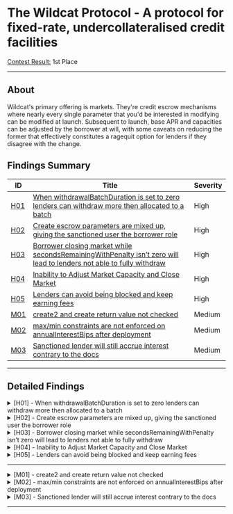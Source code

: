 # The Wildcat Protocol  - A protocol for fixed-rate, undercollateralised credit facilities

[Contest Result:](https://code4rena.com/audits/2023-10-the-wildcat-protocol#top) 1st Place

---

## About

Wildcat's primary offering is markets. They're credit escrow mechanisms where nearly every single parameter that you'd be interested in modifying can be modified at launch. Subsequent to launch, base APR and capacities can be adjusted by the borrower at will, with some caveats on reducing the former that effectively constitutes a ragequit option for lenders if they disagree with the change.

## Findings Summary

| ID  | Title                            | Severity   |
|-----|----------------------------------|------------|
| [H01](#h01---xxx) | [When withdrawalBatchDuration is set to zero lenders can withdraw more then allocated to a batch](https://github.com/code-423n4/2023-10-wildcat-findings/issues/410) | High |
| [H02](#h02---xxx) | [Create escrow parameters are mixed up, giving the sanctioned user the borrower role](https://github.com/code-423n4/2023-10-wildcat-findings/issues/82)                              | High       |
| [H03](#h03---xxx) | [Borrower closing market while secondsRemainingWithPenalty isn’t zero will lead to lenders not able to fully withdraw](https://github.com/code-423n4/2023-10-wildcat-findings/issues/396)                              | High       |
| [H04](#h04---xxx) | [Inability to Adjust Market Capacity and Close Market](https://github.com/code-423n4/2023-10-wildcat-findings/issues/167)                              | High       |
| [H05](#h05---xxx) | [Lenders can avoid being blocked and keep earning fees](https://github.com/code-423n4/2023-10-wildcat-findings/issues/81)                              | High       |
| [M01](#m01---xxx) | [create2 and create return value not checked](https://github.com/code-423n4/2023-10-wildcat-findings/issues/403)                              | Medium     |
| [M02](#m02---xxx) | [max/min constraints are not enforced on annualInterestBips after deployment](https://github.com/code-423n4/2023-10-wildcat-findings/issues/85)                              | Medium     |
| [M03](#m03---xxx) | [Sanctioned lender will still accrue interest contrary to the docs](https://github.com/code-423n4/2023-10-wildcat-findings/issues/402)                              | Medium     |

---

## Detailed Findings

<details>
  <summary><a id="h01---xxx"></a>[H01] - When withdrawalBatchDuration is set to zero lenders can withdraw more then allocated to a batch</summary>
  
  <br>

**Severity:** High

**Summary:** 

The Wildcat protocol utilizes a withdrawal cycle where lenders call queueWithdrawals which then goes through a set amount of time (withdrawal duration period) before a withdrawal can be executed (if the protocol has enough funds to cover the withdrawal). Withdrawal requests that could not be fully honored at the end of their withdrawal cycle are batched together, marked as expired withdrawals, and added to the withdrawal queue. These batches are tracked using the time of expiry, and when assets are returned to a market with a non-zero withdrawal queue, assets are immediately routed to the unclaimed withdrawals pool and can subsequently be claimed by lenders with the oldest expired withdrawals first.

**Vulnerability Details:** 

The withdrawalBatchDuration can be set to zero so lenders do not have to wait before being able to withdraw funds from the market; however, this can cause issues where lenders in a batch can withdraw more than their pro-rata share of the batch's paid assets.

A lender calls queueWithdrawal first to initiate the withdrawal; this will place it in a batch respective to its expiry.

```solidity
function queueWithdrawal(uint256 amount) external nonReentrant {
        MarketState memory state = _getUpdatedState();

        ...

        // If there is no pending withdrawal batch, create a new one.
        if (state.pendingWithdrawalExpiry == 0) {
            state.pendingWithdrawalExpiry = uint32(block.timestamp + withdrawalBatchDuration);
            emit WithdrawalBatchCreated(state.pendingWithdrawalExpiry);
        }
        // Cache batch expiry on the stack for gas savings.
        uint32 expiry = state.pendingWithdrawalExpiry;

        WithdrawalBatch memory batch = _withdrawalData.batches[expiry];

        // Add scaled withdrawal amount to account withdrawal status, withdrawal batch and market state.
        _withdrawalData.accountStatuses[expiry][msg.sender].scaledAmount += scaledAmount;
        batch.scaledTotalAmount += scaledAmount;
        state.scaledPendingWithdrawals += scaledAmount;

        emit WithdrawalQueued(expiry, msg.sender, scaledAmount);

        // Burn as much of the withdrawal batch as possible with available liquidity.
        uint256 availableLiquidity = batch.availableLiquidityForPendingBatch(state, totalAssets());
        if (availableLiquidity > 0) {
            _applyWithdrawalBatchPayment(batch, state, expiry, availableLiquidity);
        }

        // Update stored batch data
        _withdrawalData.batches[expiry] = batch;

        // Update stored state
        _writeState(state);
    }
```

Now once the withdrawalBatchDuration has passed, a lender can call executeWithdrawal to finalize the withdrawal. This will grab the batch and let the lender withdraw a percentage of the batch if the batch is not fully paid or all funds if it is fully paid.

```solidity
function executeWithdrawal(address accountAddress, uint32 expiry) external nonReentrant returns (uint256) {
        if (expiry > block.timestamp) {
            revert WithdrawalBatchNotExpired();
        }
        MarketState memory state = _getUpdatedState();

        WithdrawalBatch memory batch = _withdrawalData.batches[expiry];
        AccountWithdrawalStatus storage status = _withdrawalData.accountStatuses[expiry][accountAddress];

        uint128 newTotalWithdrawn =
            uint128(MathUtils.mulDiv(batch.normalizedAmountPaid, status.scaledAmount, batch.scaledTotalAmount));
        uint128 normalizedAmountWithdrawn = newTotalWithdrawn - status.normalizedAmountWithdrawn;
        status.normalizedAmountWithdrawn = newTotalWithdrawn;
        state.normalizedUnclaimedWithdrawals -= normalizedAmountWithdrawn;

        ...

        // Update stored state
        _writeState(state);

        return normalizedAmountWithdrawn;
    }
```

Let's look at how this percentage is determined: the newTotalWithdrawn function determines a lender's available withdrawal amount by multiplying the normalizedAmountPaid with the scaledAmount and dividing the result by the batch's scaledTotalAmount. This ensures that each lender in the batch can withdraw an even amount of the available funds in the batch depending on their scaledAmount.

```solidity
 uint128 newTotalWithdrawn =
            uint128(MathUtils.mulDiv(batch.normalizedAmountPaid, status.scaledAmount, batch.scaledTotalAmount));
```

This works fine when withdrawalBatchDuration is set over zero, as the batch values (except normalizedAmountPaid) are finalized. However, when set to zero, we can end up with lenders in a batch being able to withdraw more than normalizedAmountPaid in that batch, potentially violating protocol invariants.

Consider the following scenario:

There is only 5 tokens available to burn

Lender A calls queueWithdrawal with 5 and executeWithdrawal instantly.

```solidity
newTotalWithdrawn = (normalizedAmountPaid) * (scaledAmount) / scaledTotalAmount

newTotalWithdrawn = 5 * 5 = 25 / 5 = 5
```

Lender A was able to fully withdraw.

Lender B comes along and calls queueWithdrawal with 5 and executeWithdrawal instantly in the same block.

This will add to the same batch as lender A as it is the same expiry.

Now let's look at newTotalWithdrawn for Lender B.

```solidity
newTotalWithdrawn = (normalizedAmountPaid) * (scaledAmount) / scaledTotalAmount

newTotalWithdrawn = 5 * 5 = 25 / 10 = 2.5
```

Lets see what the batch looks like now

- Lender A was able to withdraw 5 tokens in the batch

- Lender B was able to withdraw 2.5 tokens in the batch

- The batch.normalizedAmountPaid is 5, meaning the Lenders' withdrawal amount surpassed the batch's current limit.

**Impact:** 

This will break the following invariant in the protocol:

“Withdrawal execution can only transfer assets that have been counted as paid assets in the corresponding batch, i.e. lenders with withdrawal requests can not withdraw more than their pro-rata share of the batch's paid assets.”

It will also mean that funds reserved for other batches may not be able to be fulfilled even if the batch's normalizedAmountPaid number shows that it should be able to.

**Tools Used:** 

- Manual analysis
- Foundry

**Recommendation:** 

Review the protocol's withdrawal mechanism and consider adjusting the behaviour of withdrawals when withdrawalBatchDuration is set to zero to ensure that lenders cannot withdraw more than their pro-rata share of the batch's paid assets.

</details>

<details>
  <summary><a id="h02---xxx"></a>[H02] - Create escrow parameters are mixed up, giving the sanctioned user the borrower role</summary>
  
  <br>

**Severity:** High

**Summary:** 

  The Wildcat Protocol implements the ability to deploy an escrow contract between the borrower of a market and the lender in question in the event that a lender address is sanctioned. This is done by the borrower calling the nukeFromOrbit function with the borrower's address. If the lender is indeed sanctioned, it creates an escrow contract, transfers the vault balance corresponding to the lender from the market to the escrow, erases the lender's market token balance, and blocks them from any further interaction with the market itself.

However, an issue arises from the mixed-up parameters in the createEscrow function, which switches the roles of the borrower and the lender within the created escrow.

**Vulnerability Details:** 

The createEscrow function is used in two places in the protocol, in the executeWithdrawal and the _blockAccount functions. Both functions implement it in the following way:

```solidity
// _blockAccount
address escrow = IWildcatSanctionsSentinel(sentinel).createEscrow(accountAddress, borrower, address(this));

// executeWithdrawal
address escrow = IWildcatSanctionsSentinel(sentinel).createEscrow(accountAddress, borrower, address(asset));
```

Now let's look at the createEscrow function and how it's implemented. The issue is the way we order the parameters. In the createEscrow function, we can see that the order is borrower, account, asset, whereas in the _blockAccount and executeWithdrawal functions, it is accountAddress, borrower, address(asset).

```solidity
function createEscrow(
    address borrower,
    address account,
    address asset
  ) public override returns (address escrowContract) {
    if (!IWildcatArchController(archController).isRegisteredMarket(msg.sender)) {
      revert NotRegisteredMarket();
    }
```
As we can see, the borrower and sanctioned lenders are in the incorrect order, meaning for the created escrow, they will switch roles. This would allow the sanctioned user to override the sanction and release the sanctioned funds.

The lender can call overrideSanction in WildcatSanctionsSentinel, this should not normally work however the roles are switched and the lenders address is the borrower in the escrow and vice versa.

```solidity
function overrideSanction(address account) public override {
    sanctionOverrides[msg.sender][account] = true;
    emit SanctionOverride(msg.sender, account);
  }
```

Now the lender can call releaseEscrow which will pass.

**Proof of concept:** 

```solidity
function test_nukeFromOrbit_WrongEscrowAddress() external {
        _deposit(alice, 1e18);
        // wrong way to get escrow address
        address escrowWrong = sanctionsSentinel.getEscrowAddress(alice, borrower, address(market));
        // correct way to get escrow address
        address escrow10 = sanctionsSentinel.getEscrowAddress(borrower, alice, address(market));
        // sanction alice
        sanctionsSentinel.sanction(alice);
        // nuke alice
        market.nukeFromOrbit(alice);
        // check alice role
        assertEq(uint256(market.getAccountRole(alice)), uint256(AuthRole.Blocked), "account role should be Blocked");
        // check sanction override mapping
        assertEq(sanctionsSentinel.sanctionOverrides(borrower, escrowWrong), false);
        assertEq(sanctionsSentinel.sanctionOverrides(alice, escrowWrong), true);
    }
```

**Impact:** 

The borrower and lender roles will be switched in the created escrow. A sanctioned lender can release their sanctioned funds without the borrower authorization or the sanction being overturned.

**Tools Used:** 

- Manual analysis
- Foundry

**Recommendation:** 

Use the correct order for the parameters in createEscrow in the _blockAccount and executeWithdrawal functions.

```solidity
// _blockAccount
address escrow = IWildcatSanctionsSentinel(sentinel).createEscrow(borrower, accountAddress, address(this));

// executeWithdrawal
address escrow = IWildcatSanctionsSentinel(sentinel).createEscrow(borrower, accountAddress, address(asset));
```

</details>

<details>
  <summary><a id="h03---xxx"></a>[H03] - Borrower closing market while secondsRemainingWithPenalty isn’t zero will lead to lenders not able to fully withdraw</summary>
  
  <br>

**Severity:** High

**Summary:** 

The protocol's health is monitored through a reserve ratio, representing the percentage of the market's supply required to remain within the market for redemption. Falling below this threshold results in market delinquency.

When a market becomes delinquent, a penalty rate is applied to the base rate as long as the grace tracker exceeds the grace period. The grace period is dynamic, counting down to zero when delinquency is resolved, and only then does the penalty APR cease.

```solidity
function updateTimeDelinquentAndGetPenaltyTime(
    MarketState memory state,
    uint256 delinquencyGracePeriod,
    uint256 timeDelta
  ) internal pure returns (uint256 /* timeWithPenalty */) {
    // Seconds in delinquency at last update
    uint256 previousTimeDelinquent = state.timeDelinquent;

    if (state.isDelinquent) {
      // Since the borrower is still delinquent, increase the total
      // time in delinquency by the time elapsed.
      state.timeDelinquent = (previousTimeDelinquent + timeDelta).toUint32();

      // Calculate the number of seconds the borrower had remaining
      // in the grace period.
      uint256 secondsRemainingWithoutPenalty = delinquencyGracePeriod.satSub(
        previousTimeDelinquent
      );

      // Penalties apply for the number of seconds the market spent in
      // delinquency outside of the grace period since the last update.
      return timeDelta.satSub(secondsRemainingWithoutPenalty);
    }

    // Reduce the total time in delinquency by the time elapsed, stopping
    // when it reaches zero.
    state.timeDelinquent = previousTimeDelinquent.satSub(timeDelta).toUint32();

    // Calculate the number of seconds the old timeDelinquent had remaining
    // outside the grace period, or zero if it was already in the grace period.
    uint256 secondsRemainingWithPenalty = previousTimeDelinquent.satSub(delinquencyGracePeriod);

    // Only apply penalties for the remaining time outside of the grace period.
    return MathUtils.min(secondsRemainingWithPenalty, timeDelta);
  }
```

A borrower can close a market in the event that they have finished utilizing the funds. When a vault is closed, sufficient assets must be repaid to increase the reserve ratio to 100%, after which interest ceases to accrue, and no further parameter adjustment or borrowing is possible.

However, an issue arises when a borrower closes a market while the secondsRemainingWithPenalty is still active. This results in the delinquency fee persisting, leading to an increase in the scale factor, which should remain constant after market closure, as the borrower has repaid all funds at that rate.

```solidity
function closeMarket() external onlyController nonReentrant {
        MarketState memory state = _getUpdatedState();
        state.annualInterestBips = 0;
        state.isClosed = true;
        state.reserveRatioBips = 0;
        if (_withdrawalData.unpaidBatches.length() > 0) {
            revert CloseMarketWithUnpaidWithdrawals();
        }
        uint256 currentlyHeld = totalAssets();
        uint256 totalDebts = state.totalDebts();
        if (currentlyHeld < totalDebts) {
            // Transfer remaining debts from borrower
            asset.safeTransferFrom(borrower, address(this), totalDebts - currentlyHeld);
        } else if (currentlyHeld > totalDebts) {
            // Transfer excess assets to borrower
            asset.safeTransfer(borrower, currentlyHeld - totalDebts);
        }
        _writeState(state);
        emit MarketClosed(block.timestamp);
    }
```

Consequently, the increased scale factor means that the total funds in the market won't cover all lenders, and lenders exiting closer to the end may not be able to fully withdraw their funds.

**Proof Of Concept:** 

```solidity
function test_closeMarket_WhileStillInPenalty() external asAccount(address(controller)) {
        asset.mint(address(borrower), type(uint128).max);
        assertEq(market.currentState().isDelinquent, false);
        // alice deposit
        _deposit(alice, 1e18);
        // borrow 80% of deposits
        _borrow(8e17);
        // request withdrawal to put borrower in penalty
        _requestWithdrawal(alice, 1e18);
        // borrower now delinquent
        assertEq(market.currentState().isDelinquent, true);
        // fast forward grace period plus 5 days
        fastForward(parameters.delinquencyGracePeriod + 5 days);
        // borrower transfer  deposits
        startPrank(borrower);
        asset.transfer(address(market), 1e18);
        stopPrank();
        market.updateState();
        // borrower close market
        startPrank(borrower);
        asset.approve(address(market), 20e17);
        stopPrank();
        market.closeMarket();
        // check final scale factor
        uint112 FinalScaleFactor = market.currentState().scaleFactor;
        assertEq(market.currentState().isClosed, true);
        fastForward(10 days);
        // check scale factor 10 days after close market
        assertGt(market.currentState().scaleFactor, FinalScaleFactor);
    }
```

**Impact:** 

The Scale factor will continue to increase after the market was closed by the borrower, meaning lenders who withdraw closer to the end will not be able to fully withdraw from the market, resulting in a loss of funds.

**Tools Used:** 

- Manual analysis
- Foundry

**Recommendation:** 

Reset the grace tracker to zero upon market closure to prevent the delinquency fee from persisting and causing an increase in the scale factor.

```solidity
function closeMarket() external onlyController nonReentrant {
        MarketState memory state = _getUpdatedState();
        state.annualInterestBips = 0;
        state.isClosed = true;
        state.reserveRatioBips = 0;
        state.timeDelinquent = 0; // add here
        if (_withdrawalData.unpaidBatches.length() > 0) {
            revert CloseMarketWithUnpaidWithdrawals();
        }
        uint256 currentlyHeld = totalAssets();
        uint256 totalDebts = state.totalDebts();
        if (currentlyHeld < totalDebts) {
            // Transfer remaining debts from borrower
            asset.safeTransferFrom(borrower, address(this), totalDebts - currentlyHeld);
        } else if (currentlyHeld > totalDebts) {
            // Transfer excess assets to borrower
            asset.safeTransfer(borrower, currentlyHeld - totalDebts);
        }
        _writeState(state);
        emit MarketClosed(block.timestamp);
    }
```

</details>

<details>
  <summary><a id="h04---xxx"></a>[H04] - Inability to Adjust Market Capacity and Close Market</summary>
  
  <br>

**Severity:** High

**Summary:** 

Borrowers have the capability to modify a market's maximum capacity and interest APR in the Wildcat Protocol. The code implements the setMaxTotalSupply and setAnnualInterestBips functions, both equipped with an onlyController modifier to restrict access to the controller contract.

This is fine for setAnnualInterestBips as its invoked in the WildcatMarketController contract however the setMaxTotalSupply function is not meaning the maximum supply cannot be adjusted. The same issue occurs with the closeMarket function in the WildcatMarket contract meaning the borrower will not be able to close the market.

**Vulnerability Details:** 

The setMaxTotalSupply function enforces access control to permit only the controller contract to invoke it. However, the controller contract does not call this function, rendering it unusable and preventing adjustments to the maximum supply capacity.

```solidity
function setMaxTotalSupply(uint256 _maxTotalSupply) external onlyController nonReentrant {
        MarketState memory state = _getUpdatedState();

        if (_maxTotalSupply < state.totalSupply()) {
            revert NewMaxSupplyTooLow();
        }

        state.maxTotalSupply = _maxTotalSupply.toUint128();
        _writeState(state);
        emit MaxTotalSupplyUpdated(_maxTotalSupply);
    }
```

A similar issue arises with the closeMarket function, which also employs the onlyController modifier. Consequently, borrowers are currently unable to close markets.

```solidity
function closeMarket() external onlyController nonReentrant {
        MarketState memory state = _getUpdatedState();
        state.annualInterestBips = 0;
        state.isClosed = true;
        state.reserveRatioBips = 0;
        if (_withdrawalData.unpaidBatches.length() > 0) {
            revert CloseMarketWithUnpaidWithdrawals();
        }
        uint256 currentlyHeld = totalAssets();
        uint256 totalDebts = state.totalDebts();
        if (currentlyHeld < totalDebts) {
            // Transfer remaining debts from borrower
            asset.safeTransferFrom(borrower, address(this), totalDebts - currentlyHeld);
        } else if (currentlyHeld > totalDebts) {
            // Transfer excess assets to borrower
            asset.safeTransfer(borrower, currentlyHeld - totalDebts);
        }
        _writeState(state);
        emit MarketClosed(block.timestamp);
    }
```
**Proof of concept:**

```solidity
function closeMarket() external onlyController nonReentrant {
        MarketState memory state = _getUpdatedState();
        state.annualInterestBips = 0;
        state.isClosed = true;
        state.reserveRatioBips = 0;
        if (_withdrawalData.unpaidBatches.length() > 0) {
            revert CloseMarketWithUnpaidWithdrawals();
        }
        uint256 currentlyHeld = totalAssets();
        uint256 totalDebts = state.totalDebts();
        if (currentlyHeld < totalDebts) {
            // Transfer remaining debts from borrower
            asset.safeTransferFrom(borrower, address(this), totalDebts - currentlyHeld);
        } else if (currentlyHeld > totalDebts) {
            // Transfer excess assets to borrower
            asset.safeTransfer(borrower, currentlyHeld - totalDebts);
        }
        _writeState(state);
        emit MarketClosed(block.timestamp);
    }
```

```solidity
function test_ChangeMaxCapacity() external {
        // try to change max capacity
        vm.expectRevert(IMarketEventsAndErrors.NotController.selector);
        market.setMaxTotalSupply(100e18);
    }
```

**Impact:** 

A borrower will not be able to Adjust Market Capacity or Close the Market.

**Tools Used:** 

- Manual analysis
- Foundry

**Recommendation:** 

Add functions in the WildcatMarketController contract that invoke the setMaxTotalSupply and closeMarket function so a borrower is able to Adjust Market Capacity and Close the Market.

</details>

<details>
  <summary><a id="h05---xxx"></a>[H05] - Lenders can avoid being blocked and keep earning fees</summary>
  
  <br>

**Severity:** High

**Summary:** 

The Wildcat Protocol implements the ability to deploy an escrow contract between the borrower of a market and the lender in question in the event that a lender address is sanctioned. This is done by the borrower calling the nukeFromOrbit function with the borrower's address. If the lender is indeed sanctioned, it creates an escrow contract, transfers the market balance corresponding to the lender from the market to the escrow, erases the lender's market token balance, and blocks them from any further interaction with the market itself.

However, a lender can avoid being blocked and remain in the market, accruing interest even if they are sanctioned.

**Vulnerability Details:** 

In order for a borrower to call the nukeFromOrbit function on a lender, the lender has to be sanctioned.

```solidity
function nukeFromOrbit(address accountAddress) external nonReentrant {
        if (!IWildcatSanctionsSentinel(sentinel).isSanctioned(borrower, accountAddress)) {
            revert BadLaunchCode();
        }
        MarketState memory state = _getUpdatedState();
        _blockAccount(state, accountAddress);
        _writeState(state);
    }
```

To be sanctioned, a user has to be in the Chainalysis Sanctions List, ensuring that a borrower can’t abuse the function to nuke lenders not on the list.

```solidity
function isSanctioned(address borrower, address account) public view override returns (bool) {
    return
      !sanctionOverrides[borrower][account] &&
      IChainalysisSanctionsList(chainalysisSanctionsList).isSanctioned(account);
  }
```

A borrower anticipating being nuked can front-run the nukeFromOrbit function or transfer their funds to a fresh account (before being blocked). Now, for that new account to be nuked, it would have to be added to the Chainalysis Sanctions List.

In this case the unapproved account should not be able to withdraw the funds according to the docs:

“Lenders can transfer market tokens freely - you can send them to a cold wallet, you can LP them, you can build additional infrastructure around them. However, it is worth noting that withdrawal requests (and subsequent claims/redemptions) can only be generated by addresses that have been approved for the controller contract of a given market”

However this is not true an unapproved user starts with the default role (Null), which would cause a revert if a user with that role called queueWithdrawal. However, using the updateLenderAuthorization function, an unapproved user can get the WithdrawOnly role.

```solidity
function updateLenderAuthorization(address lender, address[] memory markets) external {
        for (uint256 i; i < markets.length; i++) {
            address market = markets[i];
            if (!_controlledMarkets.contains(market)) {
                revert NotControlledMarket();
            }
            WildcatMarket(market).updateAccountAuthorization(lender, _authorizedLenders.contains(lender));
        }
    }
```

The updateLenderAuthorization function calls updateAccountAuthorization, which checks if a user has the DepositAndWithdraw role. If not, they are given the WithdrawOnly role, even if they are not an authorized lender.

```solidity
function updateAccountAuthorization(address _account, bool _isAuthorized) external onlyController nonReentrant {
        MarketState memory state = _getUpdatedState();
        Account memory account = _getAccount(_account);
        if (_isAuthorized) {
            account.approval = AuthRole.DepositAndWithdraw;
        } else {
            account.approval = AuthRole.WithdrawOnly;
        }
        _accounts[_account] = account;
        _writeState(state);
        emit AuthorizationStatusUpdated(_account, account.approval);
    }
```
As you can see through this process a sanctioned user can keep transferring funds to fresh accounts to avoid being blocked and keep accruing interest.

**Proof of concept:** 

```solidity
function test_AvoidNukeFromOrbit() external {
        // create random non authorized account
        address john = address(100);
        // alice deposits (authorized)
        vm.prank(alice);
        market.depositUpTo(100e18);
        assertEq(100e18, market.balanceOf(alice));
        // sanction alice
        sanctionsSentinel.sanction(alice);
        // alice front runs nukeFromOrbit to transfer to john (non authorized account)
        vm.prank(alice);
        market.transfer(john, 100e18);

        assertEq(0, market.balanceOf(alice));
        assertEq(100e18, market.balanceOf(john));
        // alice gets nuked
        market.nukeFromOrbit(alice);
        // get johns role
        assertEq(uint256(market.getAccountRole(john)), uint256(AuthRole.Null));
        // get alice role
        assertEq(uint256(market.getAccountRole(alice)), uint256(AuthRole.Blocked));
        // john gets WithdrawOnly role
        address[] memory marketAccounts = new address[](1);
        marketAccounts[0] = address(market);
        vm.prank(john);
        controller.updateLenderAuthorization(john, marketAccounts);
        // get johns role
        assertEq(uint256(market.getAccountRole(john)), uint256(AuthRole.WithdrawOnly));
        // john withdraws full balance even though he was never an authorized lender
        vm.prank(john);
        market.queueWithdrawal(100e18);
        uint256 expiry = block.timestamp + parameters.withdrawalBatchDuration;
        skip(parameters.withdrawalBatchDuration);
        vm.prank(john);
        market.executeWithdrawal(john, uint32(expiry));
        // check johns balance
        assertEq(0, market.balanceOf(john));
    }
```

**Impact:** 

A sanctioned user can not only avoid being blocked but can keep switching between fresh accounts and keep accruing interest in a protocol, which would defeat the whole purpose of the Sentinel feature in the Wildcat protocol, used to minimize sanctioned users' interactions with the protocol.

**Tools Used:** 

- Manual analysis
- Foundry

**Recommendation:** 

Add stricter access control to the updateLenderAuthorization function. If _isAuthorized is true then just shift to DepositAndWithdraw, and if it's not, check that they have DepositAndWithdraw first and then drop them to WithdrawOnly.

</details>

---

<details>
  <summary><a id="m01---xxx"></a>[M01] - create2 and create return value not checked</summary>
  
  <br>

**Severity:** Medium

**Summary:** 

  The LibStoredInitCode library use the create and create2 opcodes to deploy markets or factories. Both create and create2 opcodes can fail without causing a revert, and such failures can only be detected by checking the return value, which will be 0 if the deployment fails.

Deployment can fail due to:

- A contract already exists at the destination address.
- Insufficient value to transfer.
- Sub context reverted.
- Insufficient gas to execute the initialisation code.
- Call depth limit reached.
- The deployInitCode function correctly checks the return value to ensure that the contract was indeed deployed, rather than returning zero.

```solidity
function deployInitCode(bytes memory data) internal returns (address initCodeStorage) {
        assembly {
            let size := mload(data)
            let createSize := add(size, 0x0b)
            
	    ...

            mstore(data, or(shl(64, add(size, 1)), 0x6100005f81600a5f39f300))
            // Deploy the code storage
            initCodeStorage := create(0, add(data, 21), createSize)
            // if (initCodeStorage == address(0)) revert InitCodeDeploymentFailed();
            if iszero(initCodeStorage) {
                mstore(0, 0x11c8c3c0)
                revert(0x1c, 0x04)
            }
            // Restore `data.length`
            mstore(data, size)
        }
    }
```

However, the createWithStoredInitCode function does not check the return value of create.

```solidity
function createWithStoredInitCode(address initCodeStorage, uint256 value) internal returns (address deployment) {
        assembly {
            let initCodePointer := mload(0x40)
            let initCodeSize := sub(extcodesize(initCodeStorage), 1)
            extcodecopy(initCodeStorage, initCodePointer, 1, initCodeSize)
            deployment := create(value, initCodePointer, initCodeSize)
        }
    }
```

Additionally, the create2WithStoredInitCode function, used in the deployMarket and deployController functions, also does not check the return value of create2.

```solidity
function create2WithStoredInitCode(address initCodeStorage, bytes32 salt, uint256 value)
        internal
        returns (address deployment)
    {
        assembly {
            let initCodePointer := mload(0x40)
            let initCodeSize := sub(extcodesize(initCodeStorage), 1)
            extcodecopy(initCodeStorage, initCodePointer, 1, initCodeSize)
            deployment := create2(value, initCodePointer, initCodeSize, salt)
        }
    }
```

As a result, a failed deployment without a revert could still register a controller or market at a predetermined address, even though the contract failed to deploy.

**Impact:** 

If the return values of the create and create2 opcodes are not checked, failed deployments may go unnoticed. This oversight can have unintended consequences.

**Tools Used:** 

Manual analysis

**Recommendation:** 

Modify the code to include checks on the return value of create and create2 in the createWithStoredInitCode and create2WithStoredInitCode functions. This will ensure that a failed deployment is properly detected, preventing registration at a predetermined address.

</details>

<details>
  <summary><a id="m02---xxx"></a>[M02] - max/min constraints are not enforced on annualInterestBips after deployment</summary>
  
  <br>

**Severity:** Medium

**Summary:** 

The WildcatMarketController contract enforces certain max/min constraints on the following variables: namePrefix, symbolPrefix, annualInterestBips, delinquencyFeeBips, withdrawalBatchDuration, reserveRatioBips, delinquencyGracePeriod. This is done using the enforceParameterConstraints function as shown below:

```solidity
function enforceParameterConstraints(
        string memory namePrefix,
        string memory symbolPrefix,
        uint16 annualInterestBips,
        uint16 delinquencyFeeBips,
        uint32 withdrawalBatchDuration,
        uint16 reserveRatioBips,
        uint32 delinquencyGracePeriod
    ) internal view virtual {
        
        ...

        assertValueInRange(
            annualInterestBips,
            MinimumAnnualInterestBips,
            MaximumAnnualInterestBips,
            AnnualInterestBipsOutOfBounds.selector
        );

        ...
    }
```

However, the annualInterestBip can still be changed using another function setAnnualInterestBips, which does not enforce the same constraints as above. This means a borrower could go over/under these constraints.

```solidity
function setAnnualInterestBips(address market, uint16 annualInterestBips)
        external
        virtual
        onlyBorrower
        onlyControlledMarket(market)
    {
        // If borrower is reducing the interest rate, increase the reserve
        // ratio for the next two weeks.
        if (annualInterestBips < WildcatMarket(market).annualInterestBips()) {
            TemporaryReserveRatio storage tmp = temporaryExcessReserveRatio[market];

            if (tmp.expiry == 0) {
                tmp.reserveRatioBips = uint128(WildcatMarket(market).reserveRatioBips());

                // Require 90% liquidity coverage for the next 2 weeks
                WildcatMarket(market).setReserveRatioBips(9000);
            }

            tmp.expiry = uint128(block.timestamp + 2 weeks);
        }

        WildcatMarket(market).setAnnualInterestBips(annualInterestBips);
    }
```

Although lowering the annualInterestBips would require 90% liquidity coverage for the next 2 weeks, it would still mean lenders could potentially end up earning less interest than what they believed would be the minimum. This could cause lenders to earn less than anticipated, especially if they don't check on their account for a while, assuming they're okay with the minimum.

**Proof Of Concept:** 

```solidity
function test_DeployMarket_ChangeVals() external {
        // check min interest rate 1%
        assertEq(controllerFactory.getParameterConstraints().minimumAnnualInterestBips, 1000);
        // check interest rate 10%
        assertEq(market.currentState().annualInterestBips, 1000);
        // change interest rate 0%
        startPrank(borrower);
        controller.setAnnualInterestBips(address(market), 0);
        stopPrank();
        // check interest rate 0%
        assertEq(market.currentState().annualInterestBips, 0);
    }
```

**Impact:** 

One of the Main Invariants listed by the protocol can be broken.

"Market parameters should never be able to exit the bounds defined by the controller which deployed it."

**Tools Used:** 

- Manual analysis
- Foundry

**Recommendation:** 

Ensure that the constraints set on annualInterestBips, are consistently enforced even after deployment to prevent borrowers from going over/under these constraints. This can be achieved by adding the necessary parameter checks in the setAnnualInterestBips function.

</details>

<details>
  <summary><a id="m03---xxx"></a>[M03] - Sanctioned lender will still accrue interest contrary to the docs</summary>
  
  <br>

**Severity:** Medium

**Summary:** 

The Wildcat Protocol allows the deployment of an escrow contract between the borrower of a market and a lender in the event of a sanctioned lender address. The borrower initiates this process by calling the nukeFromOrbit function with their address. If the lender is indeed sanctioned, this function creates an escrow contract, transfers the vault balance corresponding to the lender from the market to the escrow, erases the lender's market token balance, and restricts them from further interaction with the market.

The protocol's documentation states that interest should cease upon the creation and transfer of funds to the escrow:

“Used to transfer the debt for the lender and obligation to repay for the borrower away from the market contract to avoid wider contamination through interaction. Interest ceases to accrue upon creation and transfer.”

However, in the code this interest still accrues:

When a lender is blocked, their funds are transferred to an escrow contract through the _blockAccount function. This function transfers the user's scaled balance to the created escrow.

```solidity
function _blockAccount(MarketState memory state, address accountAddress) internal {
        Account memory account = _accounts[accountAddress];
        if (account.approval != AuthRole.Blocked) {
            uint104 scaledBalance = account.scaledBalance;
            account.approval = AuthRole.Blocked;
            emit AuthorizationStatusUpdated(accountAddress, AuthRole.Blocked);

            if (scaledBalance > 0) {
                account.scaledBalance = 0;
                address escrow =
                    IWildcatSanctionsSentinel(sentinel).createEscrow(accountAddress, borrower, address(this));
                emit Transfer(accountAddress, escrow, state.normalizeAmount(scaledBalance));
                _accounts[escrow].scaledBalance += scaledBalance;
                emit SanctionedAccountAssetsSentToEscrow(accountAddress, escrow, state.normalizeAmount(scaledBalance));
            }
            _accounts[accountAddress] = account;
        }
    }
```

These funds remain in the escrow until the borrower removes the sanction or Chainalysis no longer sanctions the lender. Once this occurs, a lender can call releaseEscrow to transfer their funds back to their account.

```solidity
function releaseEscrow() public override {
    if (!canReleaseEscrow()) revert CanNotReleaseEscrow();

    uint256 amount = balance();

    IERC20(asset).transfer(account, amount);

    emit EscrowReleased(account, asset, amount);
  }
```

Since this involves the market's token, a sanctioned lender can then call queueWithdrawal and executeWithdrawal to withdraw their funds. During this process, the latest scale factor is used to convert the balance, meaning that a sanctioned lender would have accrued all interest until they withdraw, even during the period of their sanction.

**Impact:** 

A sanctioned lender continues to accrue interest at the same rate as other lenders, contrary to the Wildcat documentation.

**Tools Used:** 

Manual analysis

**Recommendation:** 

Modify the code to enforce the stopping of interest upon the creation and transfer of funds to the escrow, aligning it with the protocol's documentation.

</details>

---

